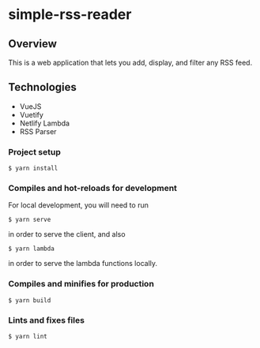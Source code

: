 # simple-rss-reader

## Overview
This is a web application that lets you add, display, and filter any RSS feed. 

## Technologies
- VueJS
- Vuetify
- Netlify Lambda
- RSS Parser

### Project setup

    $ yarn install

### Compiles and hot-reloads for development

For local development, you will need to run

    $ yarn serve

in order to serve the client, and also

    $ yarn lambda

in order to serve the lambda functions locally.

### Compiles and minifies for production

    $ yarn build

### Lints and fixes files

    $ yarn lint
